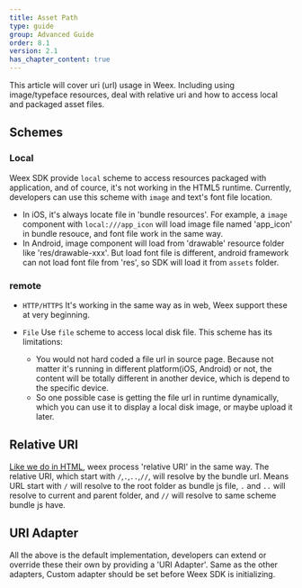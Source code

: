 ```yaml
---
title: Asset Path
type: guide
group: Advanced Guide
order: 8.1
version: 2.1
has_chapter_content: true
---
```


<!-- toc -->


This article will cover uri (url) usage in Weex. Including using image/typeface resources, deal with relative uri and how to access local and packaged asset files.

## Schemes

### Local

Weex SDK provide `local` scheme to access resources packaged with application, and of cource, it's not working in the HTML5 runtime.
Currently, developers can use this scheme with `image` and text's font file location.

  * In iOS, it's always locate file in 'bundle resources'. For example, a `image` component with `local:///app_icon` will load image file named 'app_icon' in bundle resouce, and font file work in the same way.
  * In Android, image component will load from 'drawable' resource folder like 'res/drawable-xxx'. But load font file is different, android framework can not load font file from 'res', so SDK will load it from `assets` folder.

### remote

* `HTTP/HTTPS` It's working in the same way as in web, Weex support these at very beginning.

* `File` Use `file` scheme to access local disk file. This scheme has its limitations: 
	* You would not hard coded a file url in source page. Because not matter it's running in different platform(iOS, Android) or not, the content will be totally different in another device, which is depend to the specific device.
	* So one possible case is getting the file url in runtime dynamically, which you can use it to display a local disk image, or maybe upload it later.

## Relative URI

[Like we do in HTML](https://www.w3.org/TR/html4/types.html#type-uri), weex process 'relative URI' in the same way. The relative URI, which start with `/`,`.`,`..`,`//`, will resolve by the bundle url.
Means URL start with `/` will resolve to the root folder as bundle js file, `.` and `..` will resolve to current and parent folder, and `//` will resolve to same scheme bundle js have.

## URI Adapter

All the above is the default implementation, developers can extend or override these their own by providing a 'URI Adapter'. Same as the other adapters, Custom adapter should be set before Weex SDK is initializing.
